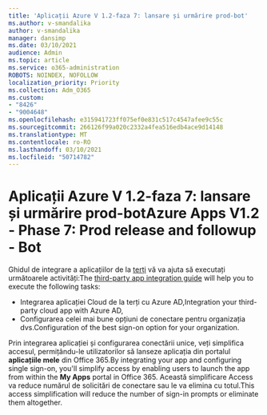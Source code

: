 ```yaml
---
title: 'Aplicații Azure V 1.2-faza 7: lansare și urmărire prod-bot'
ms.author: v-smandalika
author: v-smandalika
manager: dansimp
ms.date: 03/10/2021
audience: Admin
ms.topic: article
ms.service: o365-administration
ROBOTS: NOINDEX, NOFOLLOW
localization_priority: Priority
ms.collection: Adm_O365
ms.custom:
- "8426"
- "9004648"
ms.openlocfilehash: e315941723ff075ef0e831c517c4547afee9c55c
ms.sourcegitcommit: 266126f99a020c2332a4fea516edb4ace9d14148
ms.translationtype: MT
ms.contentlocale: ro-RO
ms.lasthandoff: 03/10/2021
ms.locfileid: "50714782"
---
```

# <a name="azure-apps-v12---phase-7-prod-release-and-followup---bot"></a><span data-ttu-id="b73ec-102">Aplicații Azure V 1.2-faza 7: lansare și urmărire prod-bot</span><span class="sxs-lookup"><span data-stu-id="b73ec-102">Azure Apps V1.2 - Phase 7: Prod release and followup - Bot</span></span>

<span data-ttu-id="b73ec-103">Ghidul de integrare a aplicațiilor de la [terți](https://admin.microsoft.com/AdminPortal/Home) vă va ajuta să executați următoarele activități:</span><span class="sxs-lookup"><span data-stu-id="b73ec-103">The [third-party app integration guide](https://admin.microsoft.com/AdminPortal/Home) will help you to execute the following tasks:</span></span> 
- <span data-ttu-id="b73ec-104">Integrarea aplicației Cloud de la terți cu Azure AD,</span><span class="sxs-lookup"><span data-stu-id="b73ec-104">Integration your third-party cloud app with Azure AD,</span></span> 
- <span data-ttu-id="b73ec-105">Configurarea celei mai bune opțiuni de conectare pentru organizația dvs.</span><span class="sxs-lookup"><span data-stu-id="b73ec-105">Configuration of the best sign-on option for your organization.</span></span>

<span data-ttu-id="b73ec-106">Prin integrarea aplicației și configurarea conectării unice, veți simplifica accesul, permițându-le utilizatorilor să lanseze aplicația din portalul **aplicațiile mele** din Office 365.</span><span class="sxs-lookup"><span data-stu-id="b73ec-106">By integrating your app and configuring single sign-on, you'll simplify access by enabling users to launch the app from within the **My Apps** portal in Office 365.</span></span> <span data-ttu-id="b73ec-107">Această simplificare Access va reduce numărul de solicitări de conectare sau le va elimina cu totul.</span><span class="sxs-lookup"><span data-stu-id="b73ec-107">This access simplification will reduce the number of sign-in prompts or eliminate them altogether.</span></span>
